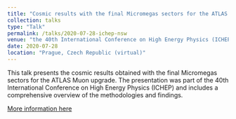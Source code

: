 ```yaml
---
title: "Cosmic results with the final Micromegas sectors for the ATLAS Muon upgrade"
collection: talks
type: "Talk"
permalink: /talks/2020-07-28-ichep-nsw
venue: "the 40th International Conference on High Energy Physics (ICHEP)"
date: 2020-07-28
location: "Prague, Czech Republic (virtual)"
---
```


This talk presents the cosmic results obtained with the final Micromegas sectors for the ATLAS Muon upgrade. The presentation was part of the 40th International Conference on High Energy Physics (ICHEP) and includes a comprehensive overview of the methodologies and findings.

[More information here](https://indico.cern.ch/event/868940/contributions/3813729/)